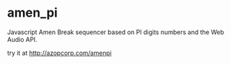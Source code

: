 # amen_pi
Javascript Amen Break sequencer based on PI digits numbers and the Web Audio API.

try it at http://azopcorp.com/amenpi



